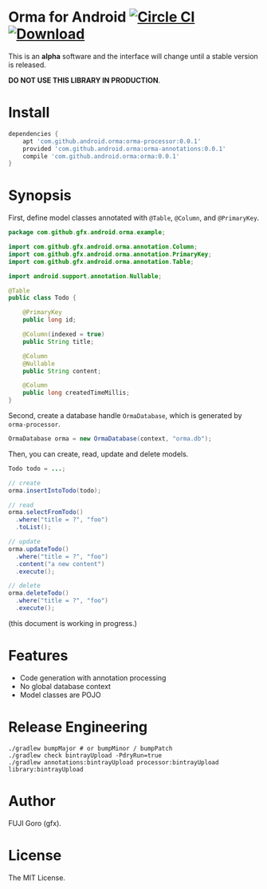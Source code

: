 # Orma for Android [![Circle CI](https://circleci.com/gh/gfx/Android-Orma/tree/master.svg?style=svg)](https://circleci.com/gh/gfx/Android-Orma/tree/master) [ ![Download](https://api.bintray.com/packages/gfx/maven/orma/images/download.svg) ](https://bintray.com/gfx/maven/orma/_latestVersion)

This is an **alpha** software and the interface will change until a stable version is released.

**DO NOT USE THIS LIBRARY IN PRODUCTION**.

# Install

```groovy
dependencies {
    apt 'com.github.android.orma:orma-processor:0.0.1'
    provided 'com.github.android.orma:orma-annotations:0.0.1'
    compile 'com.github.android.orma:orma:0.0.1'
}
```

# Synopsis

First, define model classes annotated with `@Table`, `@Column`, and `@PrimaryKey`.

```java
package com.github.gfx.android.orma.example;

import com.github.gfx.android.orma.annotation.Column;
import com.github.gfx.android.orma.annotation.PrimaryKey;
import com.github.gfx.android.orma.annotation.Table;

import android.support.annotation.Nullable;

@Table
public class Todo {

    @PrimaryKey
    public long id;

    @Column(indexed = true)
    public String title;

    @Column
    @Nullable
    public String content;

    @Column
    public long createdTimeMillis;
}
```

Second, create a database handle `OrmaDatabase`, which is generated by `orma-processor`.

```java
OrmaDatabase orma = new OrmaDatabase(context, "orma.db");
```

Then, you can create, read, update and delete models.

```java
Todo todo = ...;

// create
orma.insertIntoTodo(todo);

// read
orma.selectFromTodo()
  .where("title = ?", "foo")
  .toList();

// update
orma.updateTodo()
  .where("title = ?", "foo")
  .content("a new content")
  .execute();

// delete
orma.deleteTodo()
  .where("title = ?", "foo")
  .execute();
```

(this document is working in progress.)

# Features

* Code generation with annotation processing
* No global database context
* Model classes are POJO

# Release Engineering

```shell
./gradlew bumpMajor # or bumpMinor / bumpPatch
./gradlew check bintrayUpload -PdryRun=true
./gradlew annotations:bintrayUpload processor:bintrayUpload library:bintrayUpload
```


# Author

FUJI Goro (gfx).

# License

The MIT License.
